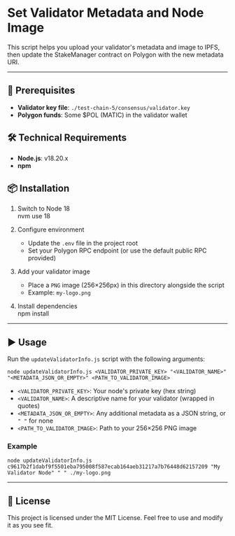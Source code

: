# Set Validator Metadata and Node Image

This script helps you upload your validator's metadata and image to IPFS, then update the StakeManager contract on Polygon with the new metadata URI.

---

## 🚀 Prerequisites

- **Validator key file**: `./test-chain-5/consensus/validator.key`
- **Polygon funds**: Some $POL (MATIC) in the validator wallet

## 🛠 Technical Requirements

- **Node.js**: v18.20.x  
- **npm**

## 📦 Installation

1. Switch to Node 18  
    nvm use 18

2. Configure environment  
    - Update the `.env` file in the project root
    - Set your Polygon RPC endpoint (or use the default public RPC provided)

3. Add your validator image  
    - Place a `PNG` image (256×256px) in this directory alongside the script  
    - Example: `my-logo.png`

4. Install dependencies  
    npm install

---

## ▶️ Usage

Run the `updateValidatorInfo.js` script with the following arguments:

    node updateValidatorInfo.js <VALIDATOR_PRIVATE_KEY> "<VALIDATOR_NAME>" "<METADATA_JSON_OR_EMPTY>" <PATH_TO_VALIDATOR_IMAGE>

- `<VALIDATOR_PRIVATE_KEY>`: Your node's private key (hex string)  
- `<VALIDATOR_NAME>`: A descriptive name for your validator (wrapped in quotes)  
- `<METADATA_JSON_OR_EMPTY>`: Any additional metadata as a JSON string, or `" "` for none  
- `<PATH_TO_VALIDATOR_IMAGE>`: Path to your 256×256 PNG image  

### Example

    node updateValidatorInfo.js c9617b2f1dabf9f5501eba795008f587ecab164aeb31217a7b76448d62157209 "My Validator Node" " " ./my-logo.png

---

## 📄 License

This project is licensed under the MIT License. Feel free to use and modify it as you see fit.
